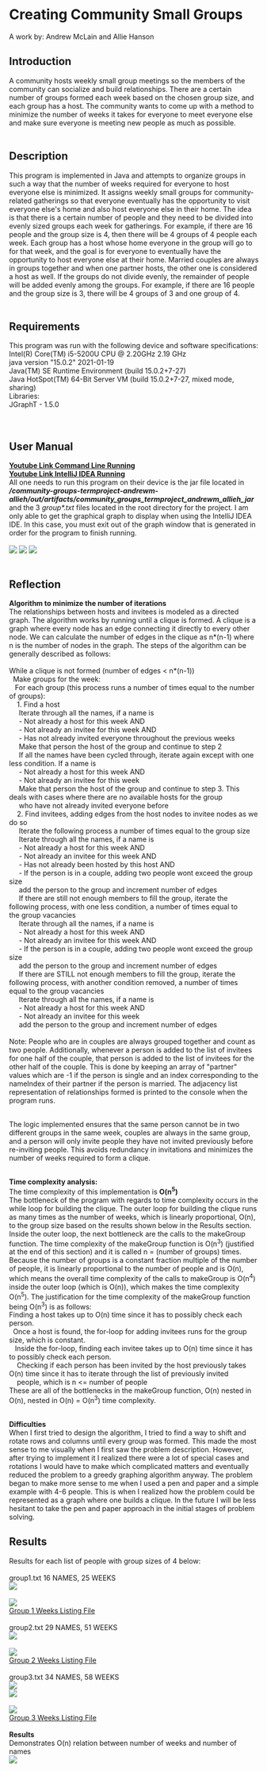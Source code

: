 # Creating Community Small Groups
A work by: Andrew McLain and Allie Hanson

## Introduction

A community hosts weekly small group meetings so the members of the community can socialize and build relationships. There are a certain number of groups formed each week based on the chosen group size, and each group has a host. The community wants to come up with a method to minimize the number of weeks it takes for everyone to meet everyone else and make sure everyone is meeting new people as much as possible. <br><br>


## Description
This program is implemented in Java and attempts to organize groups in such a way that the number of weeks required for everyone to host everyone else is minimized. It assigns weekly small groups for community-related gatherings so that everyone eventually has the opportunity to visit everyone else's home and also host everyone else in their home. The idea is that there is a certain number of people and they need to be divided into evenly sized groups each week for gatherings. For example, if there are 16 people and the group size is 4, then there will be 4 groups of 4 people each week. Each group has a host whose home everyone in the group will go to for that week, and the goal is for everyone to eventually have the opportunity to host everyone else at their home. Married couples are always in groups together and when one partner hosts, the other one is considered a host as well. If the groups do not divide evenly, the remainder of people will be added evenly among the groups. For example, if there are 16 people and the group size is 3, there will be 4 groups of 3 and one group of 4. <br><br>

## Requirements
This program was run with the following device and software specifications: <br>
Intel(R) Core(TM) i5-5200U CPU @ 2.20GHz   2.19 GHz <br>
java version "15.0.2" 2021-01-19 <br>
Java(TM) SE Runtime Environment (build 15.0.2+7-27) <br>
Java HotSpot(TM) 64-Bit Server VM (build 15.0.2+7-27, mixed mode, sharing) <br>
Libraries: <br>
JGraphT - 1.5.0 <br>
<br><br>

## User Manual
<b> <a href="https://www.youtube.com/watch?v=irOPtOiyAAQ">Youtube Link Command Line Running</a> </b> <br>
<b> <a href="https://youtu.be/Lr6ZUDDwwmg">Youtube Link IntelliJ IDEA Running</a> </b> <br>
All one needs to run this program on their device is the jar file located in <i><b>/community-groups-termproject-andrewm-allieh/out/artifacts/community_groups_termproject_andrewm_allieh_jar</b></i> and the 3 <i>group*.txt</i> files located in the root directory for the project. I am only able to get the graphical graph to display when using the IntelliJ IDEA IDE. In this case, you must exit out of the graph window that is generated in order for the program to finish running.<br><br>
<img src="Run_JAR_file.PNG">
<img src="Output_Example.PNG">
<img src="Group1_Graph.PNG">
<br><br>


## Reflection
<b>Algorithm to minimize the number of iterations</b><br>
The relationships between hosts and invitees is modeled as a directed graph. The algorithm works by running until a clique is formed. A clique is a graph where every node has an edge connecting it directly to every other node. We can calculate the number of edges in the clique as n*(n-1) where n is the number of nodes in the graph. The steps of the algorithm can be generally described as follows: 
<br><br>
While a clique is not formed (number of edges < n*(n-1)) <br>
&nbsp;  Make groups for the week: <br>
&nbsp;&nbsp;    For each group (this process runs a number of times equal to the number of groups): <br>
&nbsp;&nbsp;&nbsp;      1. Find a host <br>
&nbsp;&nbsp;&nbsp;&nbsp;         Iterate through all the names, if a name is <br>
&nbsp;&nbsp;&nbsp;&nbsp;         - Not already a host for this week AND <br>
&nbsp;&nbsp;&nbsp;&nbsp;         - Not already an invitee for this week AND <br>
&nbsp;&nbsp;&nbsp;&nbsp;      - Has not already invited everyone throughout the previous weeks <br>
&nbsp;&nbsp;&nbsp;&nbsp;       Make that person the host of the group and continue to step 2 <br>
&nbsp;&nbsp;&nbsp;&nbsp;         If all the names have been cycled through, iterate again except with one less condition. If a name is <br>
&nbsp;&nbsp;&nbsp;&nbsp;        - Not already a host for this week AND <br>
&nbsp;&nbsp;&nbsp;&nbsp;        - Not already an invitee for this week <br>
&nbsp;&nbsp;&nbsp;&nbsp;         Make that person the host of the group and continue to step 3. This deals with cases where there are no available hosts for the group <br> &nbsp;&nbsp;&nbsp;&nbsp;         who have not already invited everyone before <br>
&nbsp;&nbsp;&nbsp;      2. Find invitees, adding edges from the host nodes to invitee nodes as we do so <br>
&nbsp;&nbsp;&nbsp;&nbsp;        Iterate the following process a number of times equal to the group size <br>
&nbsp;&nbsp;&nbsp;&nbsp;          Iterate through all the names, if a name is <br>
&nbsp;&nbsp;&nbsp;&nbsp;          - Not already a host for this week AND <br>
&nbsp;&nbsp;&nbsp;&nbsp;          - Not already an invitee for this week AND <br>
&nbsp;&nbsp;&nbsp;&nbsp;          - Has not already been hosted by this host AND <br>
&nbsp;&nbsp;&nbsp;&nbsp;          - If the person is in a couple, adding two people wont exceed the group size <br>
&nbsp;&nbsp;&nbsp;&nbsp;           add the person to the group and increment number of edges <br>
&nbsp;&nbsp;&nbsp;&nbsp;         If there are still not enough members to fill the group, iterate the following process, with one less condition, a number of times equal to &nbsp;&nbsp;&nbsp;&nbsp;         the group vacancies <br>
&nbsp;&nbsp;&nbsp;&nbsp;          Iterate through all the names, if a name is <br>
&nbsp;&nbsp;&nbsp;&nbsp;           - Not already a host for this week AND <br>
&nbsp;&nbsp;&nbsp;&nbsp;           - Not already an invitee for this week AND <br>
&nbsp;&nbsp;&nbsp;&nbsp;           - If the person is in a couple, adding two people wont exceed the group size <br>
&nbsp;&nbsp;&nbsp;&nbsp;         add the person to the group and increment number of edges <br>
&nbsp;&nbsp;&nbsp;&nbsp;         If there are STILL not enough members to fill the group, iterate the following process, with another condition removed, a number of times &nbsp;&nbsp;&nbsp;&nbsp;         equal to the group vacancies <br>
&nbsp;&nbsp;&nbsp;&nbsp;           Iterate through all the names, if a name is <br>
&nbsp;&nbsp;&nbsp;&nbsp;           - Not already a host for this week AND <br>
&nbsp;&nbsp;&nbsp;&nbsp;          - Not already an invitee for this week <br>
&nbsp;&nbsp;&nbsp;&nbsp;          add the person to the group and increment number of edges  <br><br>
Note: People who are in couples are always grouped together and count as two people. Additionally, whenever a person is added to the list of invitees for one half of the couple, that person is added to the list of invitees for the other half of the couple. This is done by keeping an array of "partner" values which are -1 if the person is single and an index corresponding to the nameIndex of their partner if the person is married. The adjacency list representation of relationships formed is printed to the console when the program runs. 
      
<br>
The logic implemented ensures that the same person cannot be in two different groups in the same week, couples are always in the same group, and a person will  only invite people they have not invited previously before re-inviting people. This avoids redundancy in invitations and minimizes the number of weeks required to form a clique. <br><br>

<b>Time complexity analysis:</b> <br>
The time complexity of this implementation is <b>O(n<sup>5</sup>)</b> <br>
The bottleneck of the program with regards to time complexity occurs in the while loop for building the clique. The outer loop for building the clique runs as many times as the number of weeks, which is linearly proportional, O(n), to the group size based on the results shown below in the Results section. Inside the outer loop, the next bottleneck are the calls to the makeGroup function. The time complexity of the makeGroup function is O(n<sup>3</sup>) (justified at the end of this section) and it is called n = (number of groups) times. Because the number of groups is a constant fraction multiple of the number of people, it is linearly proportional to the number of people and is O(n), which means the overall time complexity of the calls to makeGroup is O(n<sup>4</sup>) inside the outer loop (which is O(n)), which makes the time complexity O(n<sup>5</sup>). The justification for the time complexity of the makeGroup function being O(n<sup>3</sup>) is as follows: <br>
Finding a host takes up to O(n) time since it has to possibly check each person. <br>
&nbsp;  Once a host is found, the for-loop for adding invitees runs for the group size, which is constant. <br>
&nbsp;&nbsp;    Inside the for-loop, finding each invitee takes up to O(n) time since it has to possibly check each person. <br>
&nbsp;&nbsp;&nbsp;      Checking if each person has been invited by the host previously takes O(n) time since it has to iterate through the list of previously invited <br> &nbsp;&nbsp;&nbsp;      people, which is n <= number of people <br>
These are all of the bottlenecks in the makeGroup function, O(n) nested in O(n), nested in O(n) = O(n<sup>3</sup>) time complexity. <br><br>

<b>Difficulties</b><br>
When I first tried to design the algorithm, I tried to find a way to shift and rotate rows and columns until every group was formed. This made the most sense to me visually when I first saw the problem description. However, after trying to implement it I realized there were a lot of special cases and rotations I would have to make which complicated matters and eventually reduced the problem to a greedy graphing algorithm anyway. The problem began to make more sense to me when I used a pen and paper and a simple example with 4-6 people. This is when I realized how the problem could be represented as a graph where one builds a clique. In the future I will be less hesitant to take the pen and paper approach in the initial stages of problem solving. 

## Results
Results for each list of people with group sizes of 4 below: <br><br>
group1.txt 16 NAMES, 25 WEEKS<br>
<img src="group1_size4.PNG"> <br><br>
<img src="Group1_Graph.PNG"><br>
<a href="https://github.com/csc3430-winter2021/community-groups-termproject-andrewm-allieh/blob/master/Group1_Size4_Results.txt">Group 1 Weeks Listing File</a><br><br>
group2.txt 29 NAMES, 51 WEEKS <br>
<img src="group2_size4_pt1.PNG"> <br><br>
<img src="Group2_Graph.PNG"><br>
<a href="https://github.com/csc3430-winter2021/community-groups-termproject-andrewm-allieh/blob/master/Group2_Size4_Results.txt">Group 2 Weeks Listing File</a><br><br>
group3.txt 34 NAMES, 58 WEEKS <br>
<img src="group3_size4_pt1.PNG"> <br>
<img src="group3_size4_pt2.PNG"> <br><br>
<img src="Group3_Graph.PNG"><br>
<a href="https://github.com/csc3430-winter2021/community-groups-termproject-andrewm-allieh/blob/master/Group3_Size4_Results.txt">Group 3 Weeks Listing File</a><br><br>
<b>Results</b><br>
Demonstrates O(n) relation between number of weeks and number of names <br>
<img src="results.PNG">

